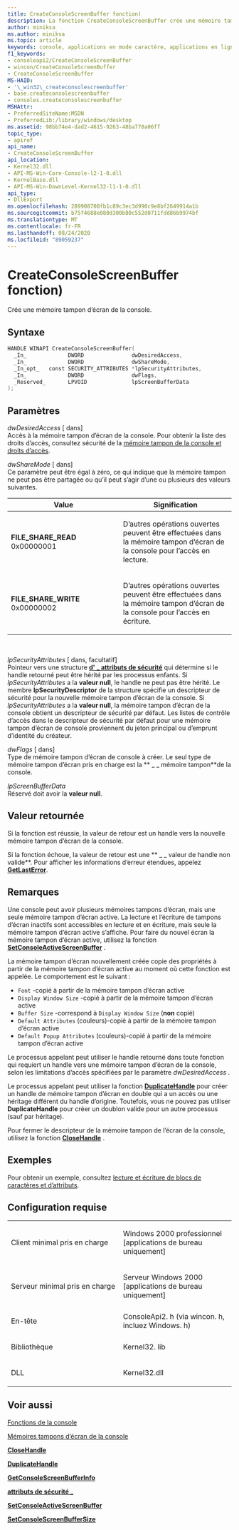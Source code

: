 ```yaml
---
title: CreateConsoleScreenBuffer fonction)
description: La fonction CreateConsoleScreenBuffer crée une mémoire tampon d’écran pour la console Windows.
author: miniksa
ms.author: miniksa
ms.topic: article
keywords: console, applications en mode caractère, applications en ligne de commande, applications Terminal Server, API de console
f1_keywords:
- consoleapi2/CreateConsoleScreenBuffer
- wincon/CreateConsoleScreenBuffer
- CreateConsoleScreenBuffer
MS-HAID:
- '\_win32\_createconsolescreenbuffer'
- base.createconsolescreenbuffer
- consoles.createconsolescreenbuffer
MSHAttr:
- PreferredSiteName:MSDN
- PreferredLib:/library/windows/desktop
ms.assetid: 98bb74e4-dad2-4615-9263-48ba778a06ff
topic_type:
- apiref
api_name:
- CreateConsoleScreenBuffer
api_location:
- Kernel32.dll
- API-MS-Win-Core-Console-l2-1-0.dll
- KernelBase.dll
- API-MS-Win-DownLevel-Kernel32-l1-1-0.dll
api_type:
- DllExport
ms.openlocfilehash: 289908708fb1c89c3ec3d990c9e8bf2649914a1b
ms.sourcegitcommit: b75f4688e080d300b80c552d0711fdd86b9974bf
ms.translationtype: MT
ms.contentlocale: fr-FR
ms.lasthandoff: 08/24/2020
ms.locfileid: "89059237"
---
```

# <a name="createconsolescreenbuffer-function"></a>CreateConsoleScreenBuffer fonction)


Crée une mémoire tampon d’écran de la console.

<a name="syntax"></a>Syntaxe
------

```C
HANDLE WINAPI CreateConsoleScreenBuffer(
  _In_             DWORD               dwDesiredAccess,
  _In_             DWORD               dwShareMode,
  _In_opt_   const SECURITY_ATTRIBUTES *lpSecurityAttributes,
  _In_             DWORD               dwFlags,
  _Reserved_       LPVOID              lpScreenBufferData
);
```

<a name="parameters"></a>Paramètres
----------

*dwDesiredAccess* \[ dans\]  
Accès à la mémoire tampon d’écran de la console. Pour obtenir la liste des droits d’accès, consultez sécurité de la [mémoire tampon de la console et droits d’accès](console-buffer-security-and-access-rights.md).

*dwShareMode* \[ dans\]  
Ce paramètre peut être égal à zéro, ce qui indique que la mémoire tampon ne peut pas être partagée ou qu’il peut s’agir d’une ou plusieurs des valeurs suivantes.

<table>
<colgroup>
<col width="50%" />
<col width="50%" />
</colgroup>
<thead>
<tr class="header">
<th>Value</th>
<th>Signification</th>
</tr>
</thead>
<tbody>
<tr class="odd">
<td><span id="FILE_SHARE_READ"></span><span id="file_share_read"></span>
<strong>FILE_SHARE_READ</strong> 0x00000001</td>
<td><p>D’autres opérations ouvertes peuvent être effectuées dans la mémoire tampon d’écran de la console pour l’accès en lecture.</p></td>
</tr>
<tr class="even">
<td><span id="FILE_SHARE_WRITE"></span><span id="file_share_write"></span>
<strong>FILE_SHARE_WRITE</strong> 0x00000002</td>
<td><p>D’autres opérations ouvertes peuvent être effectuées dans la mémoire tampon d’écran de la console pour l’accès en écriture.</p></td>
</tr>
</tbody>
</table>

 

*lpSecurityAttributes* \[ dans, facultatif\]  
Pointeur vers une structure [**d' \_ attributs de sécurité**](https://msdn.microsoft.com/library/windows/desktop/aa379560) qui détermine si le handle retourné peut être hérité par les processus enfants. Si *lpSecurityAttributes* a la **valeur null**, le handle ne peut pas être hérité. Le membre **lpSecurityDescriptor** de la structure spécifie un descripteur de sécurité pour la nouvelle mémoire tampon d’écran de la console. Si *lpSecurityAttributes* a la **valeur null**, la mémoire tampon d’écran de la console obtient un descripteur de sécurité par défaut. Les listes de contrôle d’accès dans le descripteur de sécurité par défaut pour une mémoire tampon d’écran de console proviennent du jeton principal ou d’emprunt d’identité du créateur.

*dwFlags* \[ dans\]  
Type de mémoire tampon d’écran de console à créer. Le seul type de mémoire tampon d’écran pris en charge est la ** \_ \_ mémoire tampon**de la console.

*lpScreenBufferData*   
Réservé doit avoir la **valeur null**.

<a name="return-value"></a>Valeur retournée
------------

Si la fonction est réussie, la valeur de retour est un handle vers la nouvelle mémoire tampon d’écran de la console.

Si la fonction échoue, la valeur de retour est une ** \_ \_ valeur de handle non valide**. Pour afficher les informations d’erreur étendues, appelez [**GetLastError**](https://msdn.microsoft.com/library/windows/desktop/ms679360).

<a name="remarks"></a>Remarques
-------

Une console peut avoir plusieurs mémoires tampons d’écran, mais une seule mémoire tampon d’écran active. La lecture et l’écriture de tampons d’écran inactifs sont accessibles en lecture et en écriture, mais seule la mémoire tampon d’écran active s’affiche. Pour faire du nouvel écran la mémoire tampon d’écran active, utilisez la fonction [**SetConsoleActiveScreenBuffer**](setconsoleactivescreenbuffer.md) .

La mémoire tampon d’écran nouvellement créée copie des propriétés à partir de la mémoire tampon d’écran active au moment où cette fonction est appelée. Le comportement est le suivant :
- `Font` -copié à partir de la mémoire tampon d’écran active
- `Display Window Size` -copié à partir de la mémoire tampon d’écran active
- `Buffer Size` -correspond à `Display Window Size` (**non** copié)
- `Default Attributes` (couleurs)-copié à partir de la mémoire tampon d’écran active
- `Default Popup Attributes` (couleurs)-copié à partir de la mémoire tampon d’écran active

Le processus appelant peut utiliser le handle retourné dans toute fonction qui requiert un handle vers une mémoire tampon d’écran de la console, selon les limitations d’accès spécifiées par le paramètre *dwDesiredAccess* .

Le processus appelant peut utiliser la fonction [**DuplicateHandle**](https://msdn.microsoft.com/library/windows/desktop/ms724251) pour créer un handle de mémoire tampon d’écran en double qui a un accès ou une héritage différent du handle d’origine. Toutefois, vous ne pouvez pas utiliser **DuplicateHandle** pour créer un doublon valide pour un autre processus (sauf par héritage).

Pour fermer le descripteur de la mémoire tampon de l’écran de la console, utilisez la fonction [**CloseHandle**](https://msdn.microsoft.com/library/windows/desktop/ms724211) .

<a name="examples"></a>Exemples
--------

Pour obtenir un exemple, consultez [lecture et écriture de blocs de caractères et d’attributs](reading-and-writing-blocks-of-characters-and-attributes.md).

<a name="requirements"></a>Configuration requise
------------

<table>
<colgroup>
<col width="50%" />
<col width="50%" />
</colgroup>
<tbody>
<tr class="odd">
<td><p>Client minimal pris en charge</p></td>
<td><p>Windows 2000 professionnel [applications de bureau uniquement]</p></td>
</tr>
<tr class="even">
<td><p>Serveur minimal pris en charge</p></td>
<td><p>Serveur Windows 2000 [applications de bureau uniquement]</p></td>
</tr>
<tr class="odd">
<td><p>En-tête</p></td>
<td>ConsoleApi2. h (via wincon. h, incluez Windows. h)</td>
</tr>
<tr class="even">
<td><p>Bibliothèque</p></td>
<td>Kernel32. lib</td>
</tr>
<tr class="odd">
<td><p>DLL</p></td>
<td>Kernel32.dll</td>
</tr>
<tr class="even">
</tr>
<tr class="odd">
</tr>
<tr class="even">
</tr>
</tbody>
</table>

## <a name="span-idsee_alsospansee-also"></a><span id="see_also"></span>Voir aussi


[Fonctions de la console](console-functions.md)

[Mémoires tampons d’écran de la console](console-screen-buffers.md)

[**CloseHandle**](https://msdn.microsoft.com/library/windows/desktop/ms724211)

[**DuplicateHandle**](https://msdn.microsoft.com/library/windows/desktop/ms724251)

[**GetConsoleScreenBufferInfo**](getconsolescreenbufferinfo.md)

[**attributs de sécurité \_**](https://msdn.microsoft.com/library/windows/desktop/aa379560)

[**SetConsoleActiveScreenBuffer**](setconsoleactivescreenbuffer.md)

[**SetConsoleScreenBufferSize**](setconsolescreenbuffersize.md)

 

 




